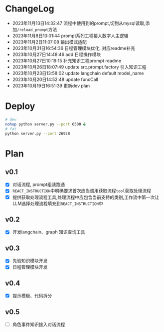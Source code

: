 # ChangeLog
- 2023年11月13日14:32:47 流程中使用到的prompt,切到从mysql读取,添加`/reload_prompt`方法
- 2023年11月8日10:01:44 prompt系列工程接入数字人主逻辑
- 2023年11月2日11:07:08 输出模式适配
- 2023年10月31日16:54:36 日程管理模块优化, 对应readme补充
- 2023年10月27日14:48:46 add 日程操作模块
- 2023年10月27日10:19:15 补充知识工程prompt readme
- 2023年10月26日18:07:49 update src.prompt.factory 引入知识工程
- 2023年10月23日13:58:02 update langchain default model_name
- 2023年10月20日14:52:48 update funcCall
- 2023年10月19日16:51:39 更新dev plan

# Deploy
```sh
# dev
nohup python server.py --port 6500 &
# fat
python server.py --port 26928
```

# Plan
## v0.1
- [x] 对话流程, prompt组装跑通
- [x] `REACT_INSTRUCTION`中明确要求首次应当调用获取流程`tool`获取处理流程
- [x] 提供获取处理流程工具,处理流程中应包含当前支持的类别,工作流中第一次让LLM选择处理流程填充到`REACT_INSTRUCTION`中
## v0.2
- [x] 开发langchain、graph 知识查询工具
## v0.3
- [x] 先验知识模块开发
- [x] 日程管理模块开发
## v0.4
- [x] 提示模板、代码拆分
## v0.5
- [ ] 角色事件知识接入对话流程